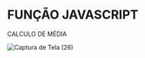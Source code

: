 # FUNÇÃO JAVASCRIPT
 CALCULO DE MÉDIA

![Captura de Tela (26)](https://user-images.githubusercontent.com/104371197/191837724-21c2019d-78a6-41f5-ae9f-0c9b2353a486.png)
